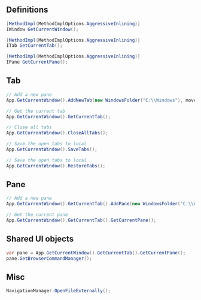 ## Definitions

```c#
[MethodImpl(MethodImplOptions.AggressiveInlining)]
IWindow GetCurrentWindow();
```
```c#
[MethodImpl(MethodImplOptions.AggressiveInlining)]
ITab GetCurrentTab();
```
```c#
[MethodImpl(MethodImplOptions.AggressiveInlining)]
IPane GetCurrentPane();
```

## Tab

```c#
// Add a new pane
App.GetCurrentWindow().AddNewTab(new WindowsFolder("C:\\Windows"), moveToNewTab: true);
```
```c#
// Get the current tab
App.GetCurrentWindow().GetCurrentTab();
```
```c#
// Close all tabs
App.GetCurrentWindow().CloseAllTabs();
```
```c#
// Save the open tabs to local
App.GetCurrentWindow().SaveTabs();
```
```c#
// Save the open tabs to local
App.GetCurrentWindow().RestoreTabs();
```

## Pane

```c#
// Add a new pane
App.GetCurrentWindow().GetCurrentTab().AddPane(new WindowsFolder("C:\\Windows"));
```
```c#
// Get the current pane
App.GetCurrentWindow().GetCurrentTab().GetCurrentPane();
```

## Shared UI objects

```c#
var pane = App.GetCurrentWindow().GetCurrentTab().GetCurrentPane();
pane.GetBrowserCommandManager();
```

## Misc

```c#
NavigationManager.OpenFileExternally();
```
